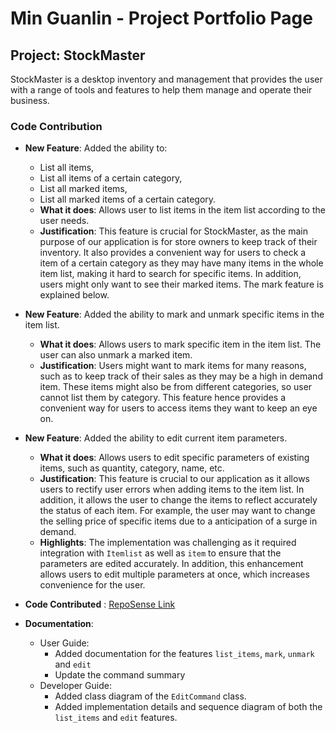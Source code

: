 # Min Guanlin - Project Portfolio Page

## Project: StockMaster

StockMaster is  a desktop inventory and management that provides the user with a range of tools and features to help them
manage and operate their business.

### Code Contribution
- **New Feature**: Added the ability to:
   - List all items,
   - List all items of a certain category,
   - List all marked items,
   - List all marked items of a certain category.
  - **What it does**: Allows user to list items in the item list according to the user needs.
  - **Justification**: This feature is crucial for StockMaster, as the main purpose of our application is for store owners
to keep track of their inventory. It also provides a convenient way for users to check a item of a certain category as 
they may have many items in the whole item list, making it hard to search for specific items. In addition, users might 
only want to see their marked items. The mark feature is explained below.

- **New Feature**: Added the ability to mark and unmark specific items in the item list.
   - **What it does**: Allows users to mark specific item in the item list. The user can also unmark a marked item.
   - **Justification**: Users might want to mark items for many reasons, such as to keep track of their sales as they 
  may be a high in demand item. These items might also be from different categories, so user cannot list them by 
  category. This feature hence provides a convenient way for users to access items they want to keep an eye on.

- **New Feature**: Added the ability to edit current item parameters.
  - **What it does**: Allows users to edit specific parameters of existing items, such as quantity, category, name, etc.
  - **Justification**: This feature is crucial to our application as it allows users to rectify user errors when 
  adding items to the item list. In addition, it allows the user to change the items to reflect accurately the status 
  of each item. For example, the user may want to change the selling price of specific items due to a anticipation of a
  surge in demand.
  - **Highlights**: The implementation was challenging as it required integration with `Itemlist` as well as `item` to 
  ensure that the parameters are edited accurately. In addition, this enhancement allows users to edit multiple 
  parameters at once, which increases convenience for the user.

- **Code Contributed** : [RepoSense Link]([https://nus-cs2113-ay2324s2.github.io/tp-dashboard/?search=&sort=groupTitle&sortWithin=title&timeframe=commit&mergegroup=&groupSelect=groupByRepos&breakdown=true&checkedFileTypes=docs~functional-code~test-code~other&since=2024-02-23&tabOpen=true&tabType=authorship&tabAuthor=Fureimi&tabRepo=AY2324S2-CS2113-T15-4%2Ftp%5Bmaster%5D&authorshipIsMergeGroup=false&authorshipFileTypes=docs~functional-code~test-code&authorshipIsBinaryFileTypeChecked=false&authorshipIsIgnoredFilesChecked=false](https://nus-cs2113-ay2324s2.github.io/tp-dashboard/?search=fureimi&breakdown=true&sort=groupTitle%20dsc&sortWithin=title&since=2024-02-23&timeframe=commit&mergegroup=&groupSelect=groupByRepos&checkedFileTypes=docs~functional-code~test-code~other))
  
- **Documentation**:
   - User Guide:
      - Added documentation for the features `list_items`, `mark`, `unmark` and `edit`
      - Update the command summary
   - Developer Guide:
      - Added class diagram of the `EditCommand` class.
      - Added implementation details and sequence diagram of both the `list_items` and `edit` features.
